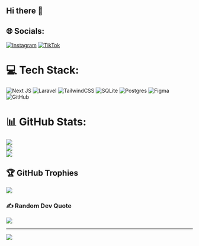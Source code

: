 ## Hi there 👋

<!--
**RaihanAnakBaik/RaihanAnakBaik** is a ✨ _special_ ✨ repository because its `README.md` (this file) appears on your GitHub profile.

Here are some ideas to get you started:

- 🔭 I’m currently working on LRT Jabodebek
- 🌱 I’m currently learning Next.js
- 📫 How to reach me: rafirayhan83@gmail.com
- 😄 Pronouns: he/him
- ⚡ Fun fact: Undergraduate Information Technology student at Universitas Bina Sarana Informatika
-->


## 🌐 Socials:
[![Instagram](https://img.shields.io/badge/Instagram-%23E4405F.svg?logo=Instagram&logoColor=white)](https://instagram.com/rapiooy_) [![TikTok](https://img.shields.io/badge/TikTok-%23000000.svg?logo=TikTok&logoColor=white)](https://tiktok.com/@ilhamgoooood_) 

# 💻 Tech Stack:
![Next JS](https://img.shields.io/badge/Next-black?style=for-the-badge&logo=next.js&logoColor=white) ![Laravel](https://img.shields.io/badge/laravel-%23FF2D20.svg?style=for-the-badge&logo=laravel&logoColor=white) ![TailwindCSS](https://img.shields.io/badge/tailwindcss-%2338B2AC.svg?style=for-the-badge&logo=tailwind-css&logoColor=white) ![SQLite](https://img.shields.io/badge/sqlite-%2307405e.svg?style=for-the-badge&logo=sqlite&logoColor=white) ![Postgres](https://img.shields.io/badge/postgres-%23316192.svg?style=for-the-badge&logo=postgresql&logoColor=white) ![Figma](https://img.shields.io/badge/figma-%23F24E1E.svg?style=for-the-badge&logo=figma&logoColor=white) ![GitHub](https://img.shields.io/badge/github-%23121011.svg?style=for-the-badge&logo=github&logoColor=white)
# 📊 GitHub Stats:
![](https://github-readme-stats.vercel.app/api?username=RaihanAnakBaik&theme=dark&hide_border=false&include_all_commits=false&count_private=false)<br/>
![](https://github-readme-streak-stats.herokuapp.com/?user=RaihanAnakBaik&theme=dark&hide_border=false)<br/>
![](https://github-readme-stats.vercel.app/api/top-langs/?username=RaihanAnakBaik&theme=dark&hide_border=false&include_all_commits=false&count_private=false&layout=compact)

## 🏆 GitHub Trophies
![](https://github-profile-trophy.vercel.app/?username=RaihanAnakBaik&theme=radical&no-frame=false&no-bg=true&margin-w=4)

### ✍️ Random Dev Quote
![](https://quotes-github-readme.vercel.app/api?type=horizontal&theme=radical)

---
[![](https://visitcount.itsvg.in/api?id=RaihanAnakBaik&icon=0&color=0)](https://visitcount.itsvg.in)

<!-- Proudly created with GPRM ( https://gprm.itsvg.in ) -->
